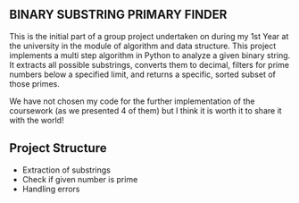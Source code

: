 ## BINARY SUBSTRING PRIMARY FINDER

This is the initial part of a group project undertaken on during my 1st Year at the university in the module of algorithm and data structure. 
This project implements a multi step algorithm in Python to analyze a given binary string. It extracts all possible substrings, converts them to decimal, filters for prime numbers below a specified limit, and returns a specific, sorted subset of those primes.

We have not chosen my code for the further implementation of the coursework (as we presented 4 of them) but I think it is worth it to share it with the world!  

## Project Structure
- Extraction of substrings
- Check if given number is prime
- Handling errors
